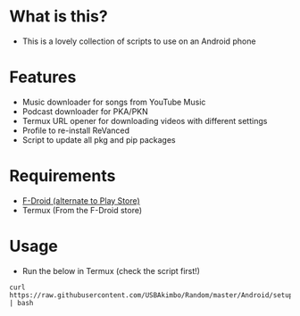# What is this?
- This is a lovely collection of scripts to use on an Android phone

# Features
- Music downloader for songs from YouTube Music
- Podcast downloader for PKA/PKN
- Termux URL opener for downloading videos with different settings
- Profile to re-install ReVanced
- Script to update all pkg and pip packages

# Requirements
- [F-Droid (alternate to Play Store)](https://f-droid.org/)
- Termux (From the F-Droid store)

# Usage
- Run the below in Termux (check the script first!)

```
curl https://raw.githubusercontent.com/USBAkimbo/Random/master/Android/setup.sh | bash
```